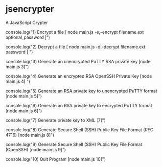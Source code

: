 # jsencrypter
A JavaScript Crypter 

console.log("1) Encrypt a file [ node main.js -e,-encrypt filename.ext optional_password ]")

console.log("2) Decrypt a file [ node main.js -d,-decrypt filename.ext password ] ")

console.log("3) Generate an unencrypted PuTTY RSA private key [node main.js 3]")

console.log("4) Generate an encrypted RSA OpenSSH Private Key [node main.js 4] ")

console.log("5) Generate an RSA private key to unencrypted PuTTY format [node main.js 5]")

console.log("6) Generate an RSA private key to encrypted PuTTY format [node main.js 6]")

console.log("7) Generate private key to XML [7]")

console.log("8) Generate Secure Shell (SSH) Public Key File Format (RFC 4716) [node main.js 8]")

console.log("9) Generate Secure Shell (SSH) Public Key File Format (OpenSSH) [node main.js 9]")

console.log("10) Quit Program [node main.js 10]")

                                                                                                                                
